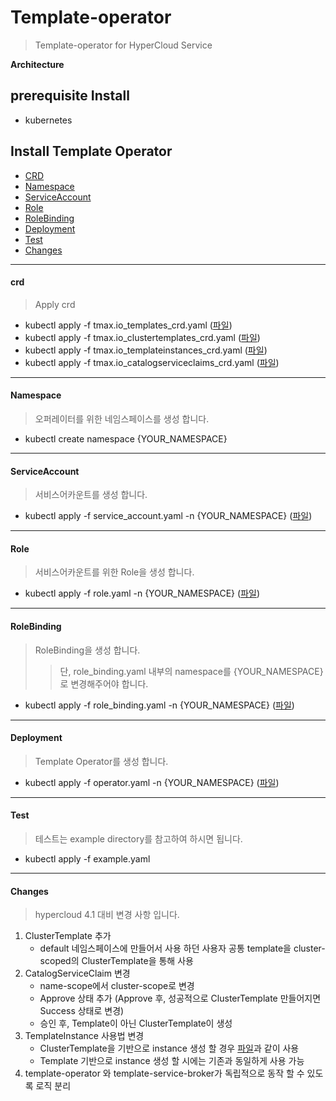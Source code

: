 # Template-operator

> Template-operator for HyperCloud Service

**Architecture**

## prerequisite Install
- kubernetes

## Install Template Operator

- [CRD](#crd)
- [Namespace](#namespace)
- [ServiceAccount](#serviceaccount)
- [Role](#role)
- [RoleBinding](#rolebinding)
- [Deployment](#deployment)
- [Test](#test)
- [Changes](#changes)

---

#### crd
> Apply crd
- kubectl apply -f tmax.io_templates_crd.yaml ([파일](./deploy/crds/tmax.io_templates_crd.yaml))
- kubectl apply -f tmax.io_clustertemplates_crd.yaml ([파일](./deploy/crds/tmax.io_clustertemplates_crd.yaml))
- kubectl apply -f tmax.io_templateinstances_crd.yaml ([파일](./deploy/crds/tmax.io_templateinstances_crd.yaml))
- kubectl apply -f tmax.io_catalogserviceclaims_crd.yaml ([파일](./deploy/crds/tmax.io_catalogserviceclaims_crd.yaml))

---

#### Namespace
> 오퍼레이터를 위한 네임스페이스를 생성 합니다.
- kubectl create namespace {YOUR_NAMESPACE}

---

#### ServiceAccount
> 서비스어카운트를 생성 합니다.

- kubectl apply -f service_account.yaml -n {YOUR_NAMESPACE} ([파일](./deploy/service_account.yaml))

---

#### Role
> 서비스어카운트를 위한 Role을 생성 합니다.

- kubectl apply -f role.yaml -n {YOUR_NAMESPACE} ([파일](./deploy/role.yaml))

---

#### RoleBinding
> RoleBinding을 생성 합니다.
>> 단, role_binding.yaml 내부의 namespace를 {YOUR_NAMESPACE}로 변경해주어야 합니다.

- kubectl apply -f role_binding.yaml -n {YOUR_NAMESPACE} ([파일](./deploy/role_binding.yaml))

---

#### Deployment
> Template Operator를 생성 합니다.

- kubectl apply -f operator.yaml -n {YOUR_NAMESPACE} ([파일](./deploy/operator.yaml))

---

#### Test
> 테스트는 example directory를 참고하여 하시면 됩니다.

- kubectl apply -f example.yaml

---

#### Changes
> hypercloud 4.1 대비 변경 사항 입니다.
1. ClusterTemplate 추가
    - default 네임스페이스에 만들어서 사용 하던 사용자 공통 template을 cluster-scoped의 ClusterTemplate을 통해 사용
2. CatalogServiceClaim 변경
    - name-scope에서 cluster-scope로 변경
    - Approve 상태 추가 (Approve 후, 성공적으로 ClusterTemplate 만들어지면 Success 상태로 변경)
    - 승인 후, Template이 아닌 ClusterTemplate이 생성
3. TemplateInstance 사용법 변경
    - ClusterTemplate을 기반으로 instance 생성 할 경우 [파일](./example/cluster-example-template-instance.yaml)과 같이 사용
    - Template 기반으로 instance 생성 할 시에는 기존과 동일하게 사용 가능
4. template-operator 와 template-service-broker가 독립적으로 동작 할 수 있도록 로직 분리 